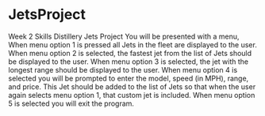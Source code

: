 # JetsProject
Week 2 Skills Distillery Jets Project
You will be presented with a menu,
When menu option 1 is pressed all Jets in the fleet are displayed to the user.
When menu option 2 is selected, the fastest jet from the list of Jets should be displayed to the user.
When menu option 3 is selected, the jet with the longest range should be displayed to the user.
When menu option 4 is selected you will be prompted to enter the model, speed (in MPH), range, and price. This Jet should be added to the list of Jets so that when the user again selects menu option 1, that custom jet is included.
When menu option 5 is selected you will exit the program.
